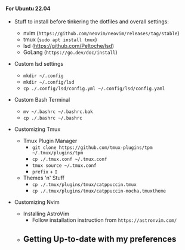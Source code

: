 #### For Ubuntu 22.04

- Stuff to install before tinkering the dotfiles and overall settings:
  - nvim (`https://github.com/neovim/neovim/releases/tag/stable`)
  - tmux (`sudo apt install tmux`)
  - lsd (https://github.com/Peltoche/lsd)
  - GoLang (`https://go.dev/doc/install`)

- Custom lsd settings
  - `mkdir ~/.config`
  - `mkdir ~/.config/lsd`
  - `cp ./.config/lsd/config.yml ~/.config/lsd/config.yaml`

- Custom Bash Terminal
  - `mv ~/.bashrc ~/.bashrc.bak`
  - `cp ./.bashrc ~/.bashrc`

- Customizing Tmux
  - Tmux Plugin Manager 
    - `git clone https://github.com/tmux-plugins/tpm ~/.tmux/plugins/tpm`
    - `cp ./.tmux.conf ~/.tmux.conf`
    - `tmux source ~/.tmux.conf`
    - `prefix` + `I`
  - Themes 'n' Stuff
    - `cp ./.tmux/plugins/tmux/catppuccin.tmux`
    - `cp ./.tmux/plugins/tmux/catppuccin-mocha.tmuxtheme`

- Customizing Nvim
  - Installing AstroVim
    - Follow installation instruction from `https://astronvim.com/`
  - Getting Up-to-date with my preferences
    - 
    

